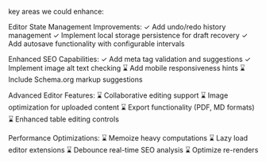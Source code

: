 key areas we could enhance:

Editor State Management Improvements:
✓ Add undo/redo history management
✓ Implement local storage persistence for draft recovery
✓ Add autosave functionality with configurable intervals

Enhanced SEO Capabilities:
✓ Add meta tag validation and suggestions
✓ Implement image alt text checking
⌛ Add mobile responsiveness hints
⌛ Include Schema.org markup suggestions

Advanced Editor Features:
⌛ Collaborative editing support
⌛ Image optimization for uploaded content
⌛ Export functionality (PDF, MD formats)
⌛ Enhanced table editing controls

Performance Optimizations:
⌛ Memoize heavy computations
⌛ Lazy load editor extensions
⌛ Debounce real-time SEO analysis
⌛ Optimize re-renders
